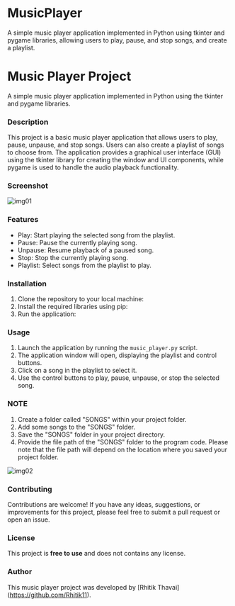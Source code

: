 # MusicPlayer
A simple music player application implemented in Python using tkinter and pygame libraries, allowing users to play, pause, and stop songs, and create a playlist.

# Music Player Project

A simple music player application implemented in Python using the tkinter and pygame libraries.

### Description

This project is a basic music player application that allows users to play, pause, unpause, and stop songs. Users can also create a playlist of songs to choose from. The application provides a graphical user interface (GUI) using the tkinter library for creating the window and UI components, while pygame is used to handle the audio playback functionality.

### Screenshot
![img01](https://github.com/Rhitik11/MusicPlayer/assets/101624751/42d9405d-8edd-4820-905a-8ebfb23a2ce5)



### Features

- Play: Start playing the selected song from the playlist.
- Pause: Pause the currently playing song.
- Unpause: Resume playback of a paused song.
- Stop: Stop the currently playing song.
- Playlist: Select songs from the playlist to play.

### Installation

1. Clone the repository to your local machine:
2. Install the required libraries using pip:
3. Run the application:


### Usage

1. Launch the application by running the `music_player.py` script.
2. The application window will open, displaying the playlist and control buttons.
3. Click on a song in the playlist to select it.
4. Use the control buttons to play, pause, unpause, or stop the selected song.

### NOTE

1. Create a folder called "SONGS" within your project folder.
2. Add some songs to the "SONGS" folder.
3. Save the "SONGS" folder in your project directory.
4. Provide the file path of the "SONGS" folder to the program code.
Please note that the file path will depend on the location where you saved your project folder.

![img02](https://github.com/Rhitik11/MusicPlayer/assets/101624751/42124f00-e1e8-44ab-a4ef-785ee1e885d5)



### Contributing

Contributions are welcome! If you have any ideas, suggestions, or improvements for this project, please feel free to submit a pull request or open an issue.

### License

This project is **free to use** and does not contains any license.


### Author

This music player project was developed by [Rhitik Thavai] (https://github.com/Rhitik11).



